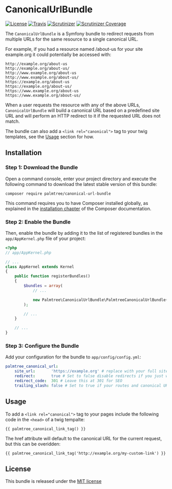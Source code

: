 # CanonicalUrlBundle

[![License](http://img.shields.io/packagist/l/palmtree/canonical-url-bundle.svg)](LICENSE)
[![Travis](https://img.shields.io/travis/palmtreephp/canonical-url-bundle.svg)](https://travis-ci.org/palmtreephp/canonical-url-bundle)
[![Scrutinizer](https://img.shields.io/scrutinizer/g/palmtreephp/canonical-url-bundle.svg)](https://scrutinizer-ci.com/g/palmtreephp/canonical-url-bundle/)
[![Scrutinizer Coverage](https://img.shields.io/scrutinizer/coverage/g/palmtreephp/canonical-url-bundle.svg)](https://scrutinizer-ci.com/g/palmtreephp/canonical-url-bundle/)

The `CanonicalUrlBundle` is a Symfony bundle to redirect requests from multiple URLs for the same resource to a single canonical URL.

For example, if you had a resource named /about-us for your site example.org it could potentially be accessed with:

```
http://example.org/about-us
http://example.org/about-us/
http://www.example.org/about-us
http://www.example.org/about-us/
https://example.org/about-us
https://example.org/about-us/
https://www.example.org/about-us
https://www.example.org/about-us/
```

When a user requests the resource with any of the above URLs, `CanonicalUrlBundle` will build a canonical URL based on a predefined site URL and will
perform an HTTP redirect to it if the requested URL does not match.

The bundle can also add a `<link rel="canonical">` tag to your twig templates, see the [Usage](#usage) section for how.

## Installation

### Step 1: Download the Bundle

Open a command console, enter your project directory and execute the
following command to download the latest stable version of this bundle:

```console
composer require palmtree/canonical-url-bundle
```

This command requires you to have Composer installed globally, as explained
in the [installation chapter](https://getcomposer.org/doc/00-intro.md)
of the Composer documentation.

### Step 2: Enable the Bundle

Then, enable the bundle by adding it to the list of registered bundles
in the `app/AppKernel.php` file of your project:

```php
<?php
// app/AppKernel.php

// ...
class AppKernel extends Kernel
{
    public function registerBundles()
    {
        $bundles = array(
            // ...

            new Palmtree\CanonicalUrlBundle\PalmtreeCanonicalUrlBundle(),
        );

        // ...
    }

    // ...
}
```

### Step 3: Configure the Bundle

Add your configuration for the bundle to `app/config/config.yml`:

```yaml
palmtree_canonical_url:
    site_url:       'https://example.org' # replace with your full site URL (without trailing slash)
    redirect:       true # Set to false disable redirects if you just want to use the canonical link tag
    redirect_code:  301 # Leave this at 301 for SEO
    trailing_slash: false # Set to true if your routes and canonical URLs contain a trailing slash
```

## Usage

To add a `<link rel="canonical">` tag to your pages include the following code in the `<head>` of a twig tempalte:

```twig
{{ palmtree_canonical_link_tag() }}
```

The href attribute will default to the canonical URL for the current request, but this can be overidden:

```twig
{{ palmtree_canonical_link_tag('http://example.org/my-custom-link') }}
```

## License

This bundle is released under the [MIT license](LICENSE)
